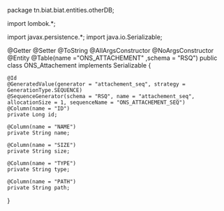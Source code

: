 package tn.biat.biat.entities.otherDB;

import lombok.*;

import javax.persistence.*;
import java.io.Serializable;

@Getter
@Setter
@ToString
@AllArgsConstructor
@NoArgsConstructor
@Entity
@Table(name ="ONS_ATTACHEMENT" ,schema = "RSQ")
public class ONS_Attachement implements Serializable {

    @Id
    @GeneratedValue(generator = "attachement_seq", strategy = GenerationType.SEQUENCE)
    @SequenceGenerator(schema = "RSQ", name = "attachement_seq", allocationSize = 1, sequenceName = "ONS_ATTACHEMENT_SEQ")
    @Column(name = "ID")
    private Long id;

    @Column(name = "NAME")
    private String name;

    @Column(name = "SIZE")
    private String size;

    @Column(name = "TYPE")
    private String type;

    @Column(name = "PATH")
    private String path;

}
